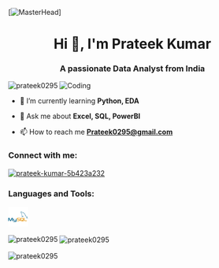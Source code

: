 [![MasterHead](https://https://raw.githubusercontent.com/sagar-viradiya/sagar-viradiya/master/resources/banner.png)]

<h1 align="center">Hi 👋, I'm Prateek Kumar</h1>
<h3 align="center">A passionate Data Analyst from India</h3>
<img align="right" alt="Coding" width="400" src="https://cdn.dribbble.com/users/461802/screenshots/4753031/designergif.gif">

<p align="left"> <img src="https://komarev.com/ghpvc/?username=prateek0295&label=Profile%20views&color=0e75b6&style=flat" alt="prateek0295" /> </p>

- 🌱 I’m currently learning **Python, EDA**

- 💬 Ask me about **Excel, SQL, PowerBI**

- 📫 How to reach me **Prateek0295@gmail.com**

<h3 align="left">Connect with me:</h3>
<p align="left">
<a href="https://linkedin.com/in/prateek-kumar-5b423a232" target="blank"><img align="center" src="https://raw.githubusercontent.com/rahuldkjain/github-profile-readme-generator/master/src/images/icons/Social/linked-in-alt.svg" alt="prateek-kumar-5b423a232" height="30" width="40" /></a>
</p>

<h3 align="left">Languages and Tools:</h3>
<p align="left"> <a href="https://www.mysql.com/" target="_blank" rel="noreferrer"> <img src="https://raw.githubusercontent.com/devicons/devicon/master/icons/mysql/mysql-original-wordmark.svg" alt="mysql" width="40" height="40"/> </a> </p>

<p><img align="left" src="https://github-readme-stats.vercel.app/api/top-langs?username=prateek0295&show_icons=true&locale=en&layout=compact" alt="prateek0295" /></p>

<p>&nbsp;<img align="center" src="https://github-readme-stats.vercel.app/api?username=prateek0295&show_icons=true&locale=en" alt="prateek0295" /></p>

<p><img align="center" src="https://github-readme-streak-stats.herokuapp.com/?user=prateek0295&" alt="prateek0295" /></p>
